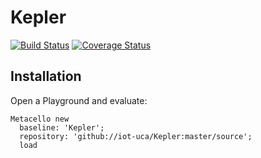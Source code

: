 # Kepler

[![Build Status](https://travis-ci.org/iot-uca/Kepler.svg?branch=master)](https://travis-ci.org/iot-uca/Kepler)
[![Coverage Status](https://coveralls.io/repos/github/iot-uca/Kepler/badge.svg?branch=master)](https://coveralls.io/github/iot-uca/Kepler?branch=master)

## Installation
Open a Playground and evaluate:
``` smalltalk
Metacello new
  baseline: 'Kepler';
  repository: 'github://iot-uca/Kepler:master/source';
  load
```
